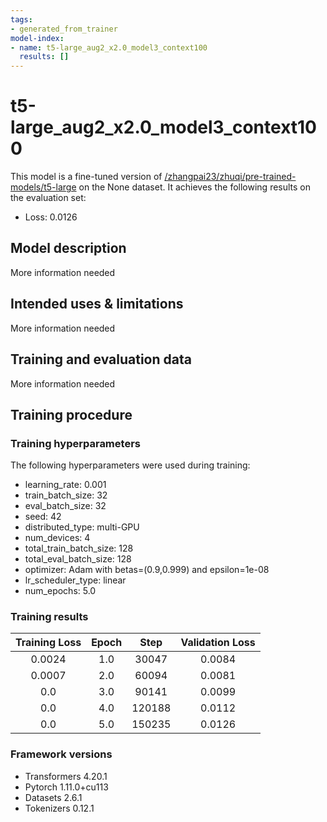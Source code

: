 ```yaml
---
tags:
- generated_from_trainer
model-index:
- name: t5-large_aug2_x2.0_model3_context100
  results: []
---
```


<!-- This model card has been generated automatically according to the information the Trainer had access to. You
should probably proofread and complete it, then remove this comment. -->

# t5-large_aug2_x2.0_model3_context100

This model is a fine-tuned version of [/zhangpai23/zhuqi/pre-trained-models/t5-large](https://huggingface.co//zhangpai23/zhuqi/pre-trained-models/t5-large) on the None dataset.
It achieves the following results on the evaluation set:
- Loss: 0.0126

## Model description

More information needed

## Intended uses & limitations

More information needed

## Training and evaluation data

More information needed

## Training procedure

### Training hyperparameters

The following hyperparameters were used during training:
- learning_rate: 0.001
- train_batch_size: 32
- eval_batch_size: 32
- seed: 42
- distributed_type: multi-GPU
- num_devices: 4
- total_train_batch_size: 128
- total_eval_batch_size: 128
- optimizer: Adam with betas=(0.9,0.999) and epsilon=1e-08
- lr_scheduler_type: linear
- num_epochs: 5.0

### Training results

| Training Loss | Epoch | Step   | Validation Loss |
|:-------------:|:-----:|:------:|:---------------:|
| 0.0024        | 1.0   | 30047  | 0.0084          |
| 0.0007        | 2.0   | 60094  | 0.0081          |
| 0.0           | 3.0   | 90141  | 0.0099          |
| 0.0           | 4.0   | 120188 | 0.0112          |
| 0.0           | 5.0   | 150235 | 0.0126          |


### Framework versions

- Transformers 4.20.1
- Pytorch 1.11.0+cu113
- Datasets 2.6.1
- Tokenizers 0.12.1
